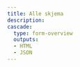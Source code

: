 ```yaml
---
title: Alle skjema
description:
cascade:
  type: form-overview
  outputs:
  - HTML
  - JSON
---
```

